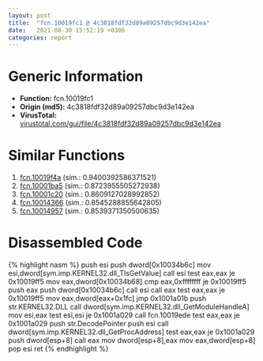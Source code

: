 ```yaml
---
layout: post
title:  "fcn.10019fc1 @ 4c3818fdf32d89a09257dbc9d3e142ea"
date:   2021-08-30 15:52:19 +0300
categories: report
---
```


# Generic Information
- **Function:** fcn.10019fc1
- **Origin (md5):** 4c3818fdf32d89a09257dbc9d3e142ea
- **VirusTotal:** [virustotal.com/gui/file/4c3818fdf32d89a09257dbc9d3e142ea][virustotal_ref]



# Similar Functions

1. [fcn.10019f4a][similar_1_ref] (sim.: 0.9400392586371521)
2. [fcn.10001ba5][similar_2_ref] (sim.: 0.8723955505272938)
3. [fcn.10001c20][similar_3_ref] (sim.: 0.8609127028992852)
4. [fcn.10014366][similar_4_ref] (sim.: 0.8545288855642805)
5. [fcn.10014957][similar_5_ref] (sim.: 0.8539371350500635)


# Disassembled Code

{% highlight nasm %}
push esi
push dword[0x10034b6c]
mov esi,dword[sym.imp.KERNEL32.dll_TlsGetValue]
call esi
test eax,eax
je 0x10019ff5
mov eax,dword[0x10034b68]
cmp eax,0xffffffff
je 0x10019ff5
push eax
push dword[0x10034b6c]
call esi
call eax
test eax,eax
je 0x10019ff5
mov eax,dword[eax+0x1fc]
jmp 0x1001a01b
push str.KERNEL32.DLL
call dword[sym.imp.KERNEL32.dll_GetModuleHandleA]
mov esi,eax
test esi,esi
je 0x1001a029
call fcn.10019ede
test eax,eax
je 0x1001a029
push str.DecodePointer
push esi
call dword[sym.imp.KERNEL32.dll_GetProcAddress]
test eax,eax
je 0x1001a029
push dword[esp+8]
call eax
mov dword[esp+8],eax
mov eax,dword[esp+8]
pop esi
ret 
{% endhighlight %}


[similar_1_ref]: /report/fcn.10019f4a@4c3818fdf32d89a09257dbc9d3e142ea
[similar_2_ref]: /report/fcn.10001ba5@dc3e2cdf680078d293de3e2d92ba613c
[similar_3_ref]: /report/fcn.10001c20@dc3e2cdf680078d293de3e2d92ba613c
[similar_4_ref]: /report/fcn.10014366@e5d49e0823e602f2ee948ac39d32c1eb
[similar_5_ref]: /report/fcn.10014957@e5d49e0823e602f2ee948ac39d32c1eb
[virustotal_ref]: https://www.virustotal.com/gui/file/4c3818fdf32d89a09257dbc9d3e142ea